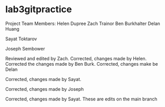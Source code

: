 # lab3gitpractice
Project Team Members:
Helen Dupree
Zach Trainor
Ben Burkhalter
Delan Huang

Sayat Toktarov

Joseph Sembower


Reviewed and edited by Zach.
Corrected, changes made by Helen.
Corrected the changes made by Ben Burk.
Corrected, changes make be Delan

Corrected, changes made by Sayat.

Corrected, changes made by Joseph


Corrected, changes made by Sayat.
These are edits on the main branch

